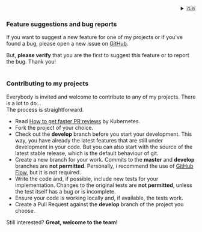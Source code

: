<div align="right">
<details>
<summary>🇬🇧</summary>
    <a href="Contribute.md">🇩🇪 deutsch</a><br/>
    🇬🇧 english
</details>
</div>

### Feature suggestions and bug reports

If you want to suggest a new feature for one of my projects or if you've found a bug, please open a new issue on [GitHub](https://github.com/nixe64).

But, **please verify** that you are the first to suggest this feature or to report the bug. Thank you!
<br/>
<br/>

### Contributing to my projects

Everybody is invited and welcome to contribute to any of my projects. There is a lot to do...<br/>
The process is straightforward.

 - Read [How to get faster PR reviews](https://github.com/kubernetes/community/blob/master/contributors/guide/pull-requests.md#best-practices-for-faster-reviews)
 by Kubernetes.
 - Fork the project of your choice.
 - Check out the **develop** branch before you start your development.
 This way, you have already the latest features that are still under development in your code. But you can also start
 with the source of the latest stable release, which is the default behaviour of git.
 - Create a new branch for your work. Commits to the **master** and **develop** branches are **not permitted**. Personally, i recommend the use of 
 [GitHub Flow](https://githubflow.github.io/), but it is not required.
 - Write the code and, if possible, include new tests for your implementation. Changes to the original tests are **not permitted**, unless the test itself has a bug or is incomplete.
 - Ensure your code is working locally and, if available, the tests work.
 - Create a Pull Request against the **develop** branch of the project you choose.

Still interested? **Great, welcome to the team!**

